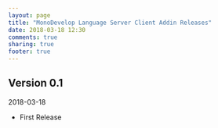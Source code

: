 ```yaml
---
layout: page
title: "MonoDevelop Language Server Client Addin Releases"
date: 2018-03-18 12:30
comments: true
sharing: true
footer: true
---
```


## Version 0.1

2018-03-18

 * First Release
 